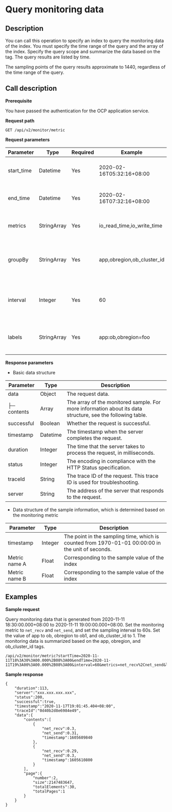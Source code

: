 Query monitoring data 
==========================================



**Description** 
------------------------------------

You can call this operation to specify an index to query the monitoring data of the index. You must specify the time range of the query and the array of the index. Specify the query scope and summarize the data based on the tag. The query results are listed by time. 

The sampling points of the query results approximate to 1440, regardless of the time range of the query.

**Call description** 
-----------------------------------------

**Prerequisite** 

You have passed the authentication for the OCP application service. 

**Request path** 

`GET /api/v2/monitor/metric`

**Request parameters** 


| Parameter  |    Type     | Required |          Example           |                         Description                          |
|------------|-------------|----------|----------------------------|--------------------------------------------------------------|
| start_time | Datetime    | Yes      | 2020-02-16T05:32:16+08:00  | The start time of the monitoring data.                       |
| end_time   | Datetime    | Yes      | 2020-02-16T07:32:16+08:00  | The end time of the monitoring data.                         |
| metrics    | StringArray | Yes      | io_read_time,io_write_time | The array of the monitoring metric.                          |
| groupBy    | StringArray | Yes      | app,obregion,ob_cluster_id | The tag used for summarizing the monitoring data.            |
| interval   | Integer     | Yes      | 60                         | The interval of the monitoring data, in the unit of seconds. |
| labels     | StringArray | Yes      | app:ob,obregion=foo        | The filter condition of the monitoring data.                 |



**Response parameters** 

* Basic data structure

  




|  Parameter  |   Type   |                                                Description                                                 |
|-------------|----------|------------------------------------------------------------------------------------------------------------|
| data        | Object   | The request data.                                                                                          |
| ├─ contents | Array    | The array of the monitored sample. For more information about its data structure, see the following table. |
| successful  | Boolean  | Whether the request is successful.                                                                         |
| timestamp   | Datetime | The timestamp when the server completes the request.                                                       |
| duration    | Integer  | The time that the server takes to process the request, in milliseconds.                                    |
| status      | Integer  | The encoding in compliance with the HTTP Status specification.                                             |
| traceId     | String   | The trace ID of the request. This trace ID is used for troubleshooting.                                    |
| server      | String   | The address of the server that responds to the request.                                                    |





* Data structure of the sample information, which is determined based on the monitoring metric

  




|   Parameter   |  Type   |                                            Description                                            |
|---------------|---------|---------------------------------------------------------------------------------------------------|
| timestamp     | Integer | The point in the sampling time, which is counted from 1970-01-01 00:00:00 in the unit of seconds. |
| Metric name A | Float   | Corresponding to the sample value of the index                                                    |
| Metric name B | Float   | Corresponding to the sample value of the index                                                    |



**Examples** 
---------------------------------

**Sample request** 

Query monitoring data that is generated from 2020-11-11 18:30:00.000+08:00 to 2020-11-11 19:00:00.000+08:00. Set the monitoring metric to `net_recv` and `net_send`, and set the sampling interval to 60s. Set the value of app to ob, obregion to ob1, and ob_cluster_id to 1. The monitoring data is summarized based on the app, obregion, and ob_cluster_id tags.

```code
/api/v2/monitor/metric?startTime=2020-11-11T18%3A30%3A00.000%2B08%3A00&endTime=2020-11-11T19%3A00%3A00.000%2B08%3A00&interval=60&metrics=net_recv%2Cnet_send&labels=app%3Aob%2Cobregion%3Aob1%2Cob_cluster_id%3A1&groupBy=app%2Cobregion%2Cob_cluster_id
```



**Sample response** 

```code
{
    "duration":113,
    "server":"xxx.xxx.xxx.xxx",
    "status":200,
    "successful":true,
    "timestamp":"2020-11-17T19:01:45.404+08:00",
    "traceId":"0d40b2d8e6984e49",
    "data":{
        "contents":[
            {
                "net_recv":0.3,
                "net_send":0.31,
                "timestamp":1605609840
            },
            {
                "net_recv":0.29,
                "net_send":0.3,
                "timestamp":1605610800
            }
        ],
        "page":{
            "number":2,
            "size":2147483647,
            "totalElements":30,
            "totalPages":1
        }
    }
}
```



